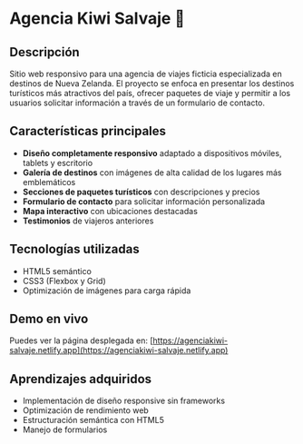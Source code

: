 # Agencia Kiwi Salvaje 🥝

## Descripción
Sitio web responsivo para una agencia de viajes ficticia especializada en destinos de Nueva Zelanda. El proyecto se enfoca en presentar los destinos turísticos más atractivos del país, ofrecer paquetes de viaje y permitir a los usuarios solicitar información a través de un formulario de contacto.

## Características principales
- **Diseño completamente responsivo** adaptado a dispositivos móviles, tablets y escritorio
- **Galería de destinos** con imágenes de alta calidad de los lugares más emblemáticos
- **Secciones de paquetes turísticos** con descripciones y precios
- **Formulario de contacto** para solicitar información personalizada
- **Mapa interactivo** con ubicaciones destacadas
- **Testimonios** de viajeros anteriores

## Tecnologías utilizadas
- HTML5 semántico
- CSS3 (Flexbox y Grid)
- Optimización de imágenes para carga rápida

## Demo en vivo
Puedes ver la página desplegada en: [https://agenciakiwi-salvaje.netlify.app](https://agenciakiwi-salvaje.netlify.app)


## Aprendizajes adquiridos
- Implementación de diseño responsive sin frameworks
- Optimización de rendimiento web
- Estructuración semántica con HTML5
- Manejo de formularios


